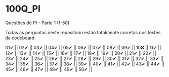 # 100Q_PI
Questões de PI - Parte 1 (1-50)

Todas as perguntas neste repositório estão totalmente corretas nos testes da codeboard.

01✔ ||
02✔ ||
03✔ ||
04✔ ||
05✔ ||
06✔ ||
07✔ ||
08✔ ||
09✔ ||
10❌ ||
11✔ ||
12✔ ||
13✔ ||
14✔ ||
15✔ ||
16✔ ||
17✔ ||
18✔ ||
19✔ ||
20✔ ||
21✔ ||
22✔ ||
23✔ ||
24✔ ||
25✔ ||
26✔ ||
27✔ ||
28✔ ||
29✔ ||
30✔ ||
31✔ ||
32✔ ||
33✔ ||
34✔ ||
35✔ ||
36✔ ||
37✔ ||
38✔ ||
39✔ ||
40✔ ||
41✔ ||
42✔ ||
43✔ ||
44✔ ||
45✔ ||
46✔ ||
47✔ ||
48✔ ||
49✔ ||
50✔ ||
